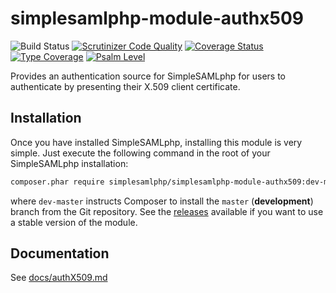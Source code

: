 # simplesamlphp-module-authx509

![Build Status](https://github.com/simplesamlphp/simplesamlphp-module-authX509/actions/workflows/php.yml/badge.svg)
[![Scrutinizer Code Quality](https://scrutinizer-ci.com/g/simplesamlphp/simplesamlphp-module-authX509/badges/quality-score.png?b=master)](https://scrutinizer-ci.com/g/simplesamlphp/simplesamlphp-module-authX509/?branch=master)
[![Coverage Status](https://codecov.io/gh/simplesamlphp/simplesamlphp-module-authX509/branch/master/graph/badge.svg)](https://codecov.io/gh/simplesamlphp/simplesamlphp-module-authX509)
[![Type Coverage](https://shepherd.dev/github/simplesamlphp/simplesamlphp-module-authX509/coverage.svg)](https://shepherd.dev/github/simplesamlphp/simplesamlphp-module-authX509)
[![Psalm Level](https://shepherd.dev/github/simplesamlphp/simplesamlphp-module-authX509/level.svg)](https://shepherd.dev/github/simplesamlphp/simplesamlphp-module-authX509)

Provides an authentication source for SimpleSAMLphp for users to authenticate
by presenting their X.509 client certificate.

## Installation

Once you have installed SimpleSAMLphp, installing this module is
very simple.  Just execute the following command in the root of your
SimpleSAMLphp installation:

```bash
composer.phar require simplesamlphp/simplesamlphp-module-authx509:dev-master
```

where `dev-master` instructs Composer to install the `master` (**development**)
branch from the Git repository. See the
[releases](https://github.com/simplesamlphp/simplesamlphp-module-authx509/releases)
available if you want to use a stable version of the module.

## Documentation

See [docs/authX509.md](https://github.com/simplesamlphp/simplesamlphp-module-authx509/blob/master/docs/authX509.md)
